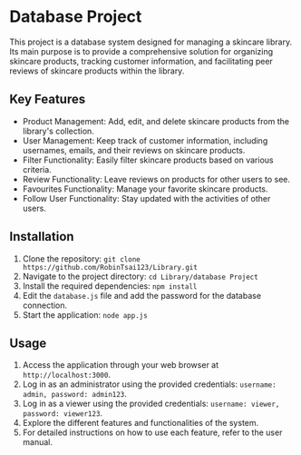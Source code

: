 # Database Project

This project is a database system designed for managing a skincare library. Its main purpose is to provide a comprehensive solution for organizing skincare products, tracking customer information, and facilitating peer reviews of skincare products within the library.

## Key Features
- Product Management: Add, edit, and delete skincare products from the library's collection.
- User Management: Keep track of customer information, including usernames, emails, and their reviews on skincare products.
- Filter Functionality: Easily filter skincare products based on various criteria.
- Review Functionality: Leave reviews on products for other users to see.
- Favourites Functionality: Manage your favorite skincare products.
- Follow User Functionality: Stay updated with the activities of other users.

## Installation
1. Clone the repository: `git clone https://github.com/RobinTsai123/Library.git`
2. Navigate to the project directory: `cd Library/database Project`
3. Install the required dependencies: `npm install`
4. Edit the `database.js` file and add the password for the database connection.
5. Start the application: `node app.js`

## Usage
1. Access the application through your web browser at `http://localhost:3000`.
2. Log in as an administrator using the provided credentials: `username: admin, password: admin123`.
3. Log in as a viewer using the provided credentials: `username: viewer, password: viewer123`.
4. Explore the different features and functionalities of the system.
5. For detailed instructions on how to use each feature, refer to the user manual.

